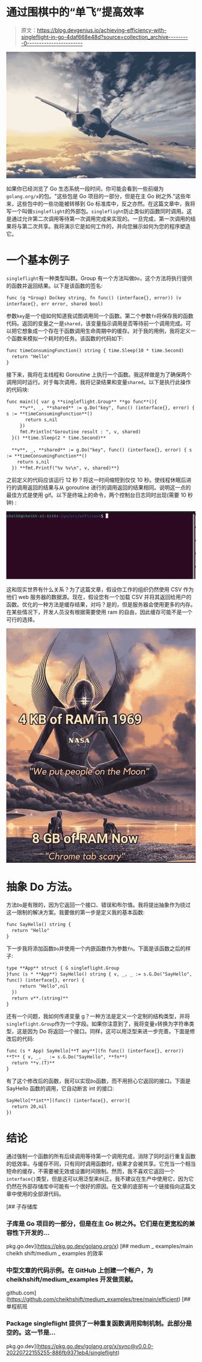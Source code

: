 # 通过围棋中的“单飞”提高效率

> 原文：<https://blog.devgenius.io/achieving-efficiency-with-singleflight-in-go-4daf668e48d?source=collection_archive---------0----------------------->

![](img/aa1ef96e9190390e9aaf81b423ac959d.png)

如果你已经浏览了 Go 生态系统一段时间，你可能会看到一些前缀为`golang.org/x`的包。"这些包是 Go 项目的一部分，但是在主 Go 树之外."这些年来，这些包中的一些功能被转移到 Go 标准库中，反之亦然。在这篇文章中，我将写一个叫做`singleflight`的外部包。`singleflight`防止类似的函数同时调用。这是通过允许第二次调用等待第一次调用完成来实现的。一旦完成，第一次调用的结果将与第二次共享。我将演示它是如何工作的，并向您展示如何为您的程序塑造它。

# 一个基本例子

`singleflight`有一种类型叫群。Group 有一个方法叫做`Do`，这个方法将执行提供的函数并返回结果。以下是该函数的签名:

```
func (g *Group) Do(key string, fn func() (interface{}, error)) (v interface{}, err error, shared bool)
```

参数`key`是一个组如何知道我试图调用同一个函数。第二个参数`fn`将保存我的函数代码。返回的变量之一是`shared`，该变量指示调用是否等待前一个调用完成。可以把它想象成一个存在于函数调用生命周期中的缓存。对于我的用例，我将定义一个函数来模拟一个耗时的任务。该函数的代码如下:

```
func timeConsumingFunction() string { time.Sleep(10 * time.Second)
  return "Hello"
}
```

接下来，我将在主线程和 Goroutine 上执行一个函数。我这样做是为了确保两个调用同时运行。对于每次调用，我将记录结果和变量`shared`。以下是执行此操作的代码块:

```
func main(){ var g **singleflight.Group** **go func**(){
     **v**, _, **shared** := g.Do("key", func() (interface{}, error) { s := **timeConsumingFunction**()
       return s,nil 
     })
     fmt.Println("Goroutine result : ", v, shared)
  }() **time.Sleep(2 * time.Second)**

  **v**, _, **shared** := g.Do("key", func() (interface{}, error) { s := **timeConsumingFunction**()
    return s,nil 
  }) **fmt.Printf("%v %v\n", v, shared)**}
```

之前定义的代码应该运行 12 秒？将这一时间缩短到仅仅 10 秒。使线程休眠后进行的调用返回的结果与从 goroutine 进行的调用返回的结果相同。说明这一点的最佳方式是使用 gif。以下是终端上的命令，两个控制台日志同时出现(需要 10 秒钟) :

![](img/d06ccddcc6dbdc260610b8c23bb736e5.png)

这和现实世界有什么关系？为了这篇文章，假设你工作的组织仍然使用 CSV 作为他们 web 服务器的数据源。现在，假设您有一个加载 CSV 并将其返回给用户的函数。优化的一种方法是缓存结果，对吗？是的，但是服务器会使用更多的内存。在某些情况下，开发人员没有根据需要使用 ram 的自由，因此缓存可能不是一个可行的选择。

![](img/e1b24907fae88d4707b234cd9cad929a.png)

# 抽象 Do 方法。

方法`Do`是有限的，因为它返回一个接口、错误和布尔值。我将提出抽象作为绕过这一限制的解决方案。我要做的第一步是定义我的基本函数:

```
func SayHello() string {
  return "Hello"
}
```

下一步我将添加函数`Do`并使用一个内嵌函数作为参数`fn`。下面是该函数之后的样子:

```
type **App** struct { G singleflight.Group
}func (s * **App**) SayHello() string { v, _, _ := s.G.Do("SayHello", func() (interface{}, error) {
     return "Hello",nil 
  })
  return v**.(string)**
}
```

还有一个问题，我如何传递变量 g？一种方法是定义一个定制的结构类型，并将`singleflight.Group`作为一个字段。如果你注意到了，我将变量`v`转换为字符串类型，这是因为 Do 将返回一个接口。同样，这可以用泛型来进一步完善。下面是修改后的代码:

```
func (s * App) SayHello[**T any**](fn func() (interface{}, error)) **T** { v, _, _ := s.G.Do("SayHello", **fn**)
  return **v.(T)**
}
```

有了这个修改后的函数，我可以实现`Do`函数，而不用担心它返回的接口。下面是 SayHello 函数的调用，它自动断言 int 的接口:

```
SayHello[**int**](func() (interface{}, error){
  return 20,nil
})
```

# 结论

通过强制一个函数的所有后续调用等待第一个调用完成，消除了同时运行重复函数的低效率。与缓存不同，只有同时调用函数时，结果才会被共享。它充当一个相当短命的缓存，不需要被无效或设置时间限制。然而，我不喜欢它返回一个`interface{}`类型，但是这可以用泛型来纠正。我不建议在生产中使用它，因为它仍然在外部存储库中可能有一个很好的原因。在文章的底部有一个链接指向这篇文章中使用的全部源代码。

 [## 子存储库

### 子库是 Go 项目的一部分，但是在主 Go 树之外。它们是在更宽松的兼容性下开发的…

pkg.go.dev](https://pkg.go.dev/golang.org/x) [](https://github.com/cheikhshift/medium_examples/tree/main/efficient) [## medium _ examples/main cheikh shift/medium _ examples 的效率

### 中型文章的代码示例。在 GitHub 上创建一个帐户，为 cheikhshift/medium_examples 开发做贡献。

github.com](https://github.com/cheikhshift/medium_examples/tree/main/efficient)  [## 单程航班

### Package singleflight 提供了一种重复函数调用抑制机制。此部分是空的。这一节是…

pkg.go.dev](https://pkg.go.dev/golang.org/x/sync@v0.0.0-20220722155255-886fb9371eb4/singleflight)